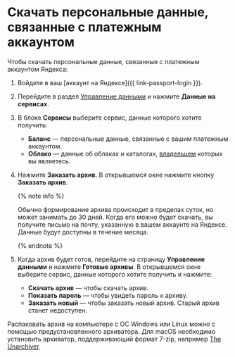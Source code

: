 # Скачать персональные данные, связанные с платежным аккаунтом

Чтобы скачать персональные данные, связанные с платежным аккаунтом Яндекса:

1. Войдите в ваш [аккаунт на Яндексе]({{ link-passport-login }}).
1. Перейдите в раздел [Управление данными](https://id.yandex.ru/personal#data-management) и нажмите **Данные на сервисах**.
1. В блоке **Сервисы** выберите сервис, данные которого хотите получить:

   * **Баланс** — персональные данные, связанные с вашим платежным аккаунтом.
   * **Облако** — данные об облаках и каталогах, [владельцем](../security/index.md) которых вы являетесь.

1. Нажмите **Заказать архив**. В открывшемся окне нажмите кнопку **Заказать архив**.

   {% note info %}

   Обычно формирование архива происходит в пределах суток, но может занимать до 30 дней. Когда его можно будет скачать, вы получите письмо на почту, указанную в вашем аккаунте на Яндексе. Данные будут доступны в течение месяца.

   {% endnote %}

1. Когда архив будет готов, перейдите на страницу **Управление данными** и нажмите **Готовые архивы**. В открывшемся окне выберите сервис, данные которого хотите получить и нажмите:

   * **Скачать архив** — чтобы скачать архив.
   * **Показать пароль** — чтобы увидеть пароль к архиву.
   * **Заказать новый** — чтобы заказать новый архив. Старый архив станет недоступен.

Распаковать архив на компьютере с ОС Windows или Linux можно с помощью предустановленного архиватора. Для macOS необходимо установить архиватор, поддерживающий формат 7-zip, например [The Unarchiver](https://theunarchiver.com/).

